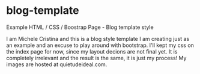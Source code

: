 # blog-template
Example HTML / CSS / Boostrap Page - Blog template style

I am Michele Cristina and this is a blog style template I am creating just as an example and an excuse to play around with bootstrap. I'll kept my css on the index page for now, since my layout decions are not final yet.
It is completely irrelevant and the result is the same, it is just my process! My images are hosted at quietudeideal.com.
